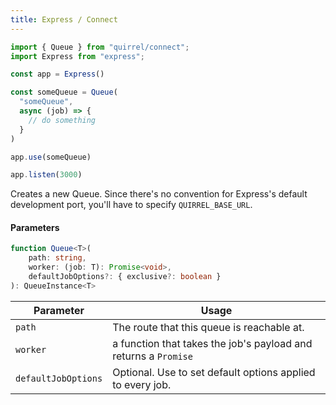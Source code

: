 ```yaml
---
title: Express / Connect
---
```


```ts
import { Queue } from "quirrel/connect";
import Express from "express";

const app = Express()

const someQueue = Queue(
  "someQueue",
  async (job) => {
    // do something
  }
)

app.use(someQueue)

app.listen(3000)
```

Creates a new Queue.
Since there's no convention for Express's default development port, you'll have to specify `QUIRREL_BASE_URL`.

#### Parameters

```ts
function Queue<T>(
    path: string,
    worker: (job: T): Promise<void>,
    defaultJobOptions?: { exclusive?: boolean }
): QueueInstance<T>
```

| Parameter           | Usage                                                           |
| ------------------- | --------------------------------------------------------------- |
| `path`              | The route that this queue is reachable at.                      |
| `worker`            | a function that takes the job's payload and returns a `Promise` |
| `defaultJobOptions` | Optional. Use to set default options applied to every job.      |
